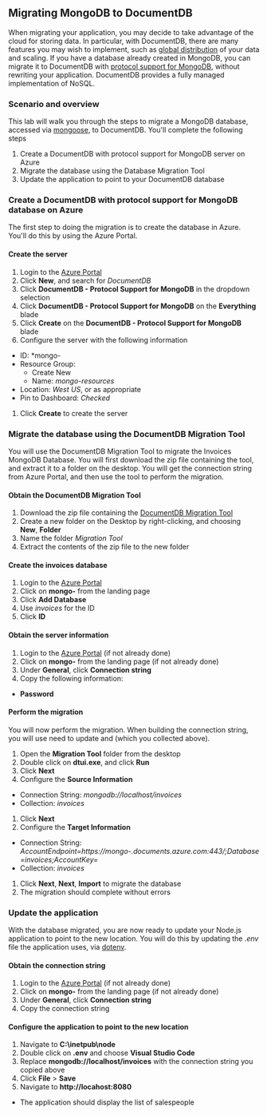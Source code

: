 ## Migrating MongoDB to DocumentDB

When migrating your application, you may decide to take advantage of the cloud for storing data. In particular, with DocumentDB, there are many features you may wish to implement, such as [global distribution](https://azure.microsoft.com/en-us/documentation/articles/documentdb-distribute-data-globally/) of your data and scaling. If you have a database already created in MongoDB, you can migrate it to DocumentDB with [protocol support for MongoDB](https://azure.microsoft.com/en-us/documentation/articles/documentdb-protocol-mongodb/), without rewriting your application. DocumentDB provides a fully managed implementation of NoSQL.

### Scenario and overview

This lab will walk you through the steps to migrate a MongoDB database, accessed via [mongoose](http://mongoosejs.com/), to DocumentDB. You'll complete the following steps

1. Create a DocumentDB with protocol support for MongoDB server on Azure
1. Migrate the database using the Database Migration Tool
1. Update the application to point to your DocumentDB database

### Create a DocumentDB with protocol support for MongoDB database on Azure

The first step to doing the migration is to create the database in Azure. You'll do this by using the Azure Portal.

#### Create the server

1. Login to the [Azure Portal](https://portal.azure.com)
1. Click **New**, and search for *DocumentDB*
1. Click **DocumentDB - Protocol Support for MongoDB** in the dropdown selection
1. Click **DocumentDB - Protocol Support for MongoDB** on the **Everything** blade
1. Click **Create** on the **DocumentDB - Protocol Support for MongoDB** blade
1. Configure the server with the following information
  - ID: *mongo-<your-name>
  - Resource Group:
    - Create New
    - Name: *mongo-resources*
  - Location: *West US*, or as appropriate
  - Pin to Dashboard: *Checked*
1. Click **Create** to create the server

### Migrate the database using the DocumentDB Migration Tool

You will use the DocumentDB Migration Tool to migrate the Invoices MongoDB Database. You will first download the zip file containing the tool, and extract it to a folder on the desktop. You will get the connection string from Azure Portal, and then use the tool to perform the migration.

#### Obtain the DocumentDB Migration Tool

1. Download the zip file containing the [DocumentDB Migration Tool](http://www.microsoft.com/downloads/details.aspx?FamilyID=cda7703a-2774-4c07-adcc-ad02ddc1a44d)
1. Create a new folder on the Desktop by right-clicking, and choosing **New**, **Folder**
1. Name the folder *Migration Tool*
1. Extract the contents of the zip file to the new folder

#### Create the invoices database


1. Login to the [Azure Portal](https://portal.azure.com)
1. Click on **mongo-<your-name>** from the landing page
1. Click **Add Database**
1. Use *invoices* for the ID
1. Click **ID**

#### Obtain the server information

1. Login to the [Azure Portal](https://portal.azure.com) (if not already done)
1. Click on **mongo-<your-name>** from the landing page (if not already done)
1. Under **General**, click **Connection string**
1. Copy the following information:
  - **Password**

#### Perform the migration

You will now perform the migration. When building the connection string, you will use need to update *<your-name>* and *<PASSWORD>* (which you collected above).

1. Open the **Migration Tool** folder from the desktop
1. Double click on **dtui.exe**, and click **Run**
1. Click **Next**
1. Configure the **Source Information**
  - Connection String: *mongodb://localhost/invoices*
  - Collection: *invoices*
1. Click **Next**
1. Configure the **Target Information**
  - Connection String: *AccountEndpoint=https://mongo-<your-name>.documents.azure.com:443/;Database=invoices;AccountKey=<PASSWORD>*
  - Collection: *invoices*
1. Click **Next**, **Next**, **Import** to migrate the database
1. The migration should complete without errors

### Update the application

With the database migrated, you are now ready to update your Node.js application to point to the new location. You will do this by updating the *.env* file the application uses, via [dotenv](https://www.npmjs.com/package/dotenv).

#### Obtain the connection string

1. Login to the [Azure Portal](https://portal.azure.com) (if not already done)
1. Click on **mongo-<your-name>** from the landing page (if not already done)
1. Under **General**, click **Connection string**
1. Copy the connection string

#### Configure the application to point to the new location

1. Navigate to **C:\inetpub\node**
1. Double click on **.env** and choose **Visual Studio Code**
1. Replace **mongodb://localhost/invoices** with the connection string you copied above
1. Click **File** > **Save**
1. Navigate to **http://locahost:8080**
  - The application should display the list of salespeople
